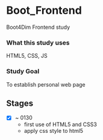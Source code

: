 # Boot_Frontend
Boot4Dim Frontend study

### What this study uses
HTML5, CSS, JS

### Study Goal
To establish personal web page

## Stages
- [x] ~ 0130
    - first use of HTML5 and CSS3
    - apply css style to html5
